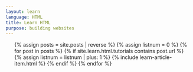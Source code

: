 ```yaml
---
layout: learn
language: HTML
title: Learn HTML
purpose: building websites
---
```

<!-- I've written many tutorials on HTML. As I want to make them easy to learn from, I've complied a list of which posts to check out in what order if you want to learn HTML. If you want to know more about Code The Web, check out the [welcome post][welcome].

<section class="freebie-hero promo">
    {% include guide-to-learning-html-freebie-hero.html %}
</section>

# Prerequisites
These are optional but recommended. In tutorials, I might build on what's covered here. I'd also recommed the set-up tutorial so you are writing and running your code in the same way as I am. Or, you can just **[skip to the tutorials](#tutorials)**.
## How to learn a programming language
[How to learn web development][p1]

## Background knowledge
[How the internet works][p2]

## Set-up
[Practice web development on your computer][p3]

# Tutorials
I make a new tutorial at least once a week. Over time, this list will grow. Once you have finished learning HTML, you can move on to [CSS][css]. -->

<ol class="learn-post-cards article-list">
{% assign posts = site.posts | reverse %}
{% assign listnum = 0 %}
{% for post in posts %}
{% if site.learn.html.tutorials contains post.url %}
{% assign listnum = listnum | plus: 1 %}
{% include learn-article-item.html %}
{% endif %}
{% endfor %}
</ol>

<!-- # Other resources you may find useful
These are just other articles I have written about stuff that isn't programming, but will help you along your web development journey.

<ul>
{% assign posts = site.posts | reverse %}
{% for post in posts %}
{% if site.learn.html.other contains post.url %}
<li><a href="{{post.url}}">{{post.title}}</a></li>
{% endif %}
{% endfor %}
</ul> -->
<span class="invisible-text">   ‍   </span>

[welcome]: /2017/09/29/welcome/
[p1]: /2017/10/04/how-to-learn-web-development/
[p2]: /2017/10/05/how-the-internet-works/
[p3]: /2017/10/06/web-development-on-your-computer/

[css]: /learn/css

[newsletter]: {{site.newsletter}}